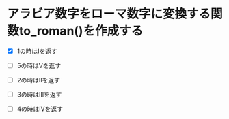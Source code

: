 # アラビア数字をローマ数字に変換する関数to_roman()を作成する

 <!-- - [ ] きりのいい数字の時は1, 5, 10などを返す -->
- [x] 1の時はIを返す
- [ ] 5の時はVを返す
- [ ] 2の時はIIを返す
- [ ] 3の時はIIIを返す
- [ ] 4の時はIVを返す


